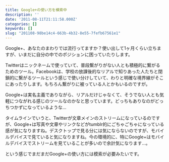 ```yaml
---
title: Google+の使い方を模索中
description: ''
date: '2011-08-11T21:11:58.000Z'
categories: []
keywords: []
slug: "201108-98be14c4-663b-4b32-8e55-7fefb67561e1"
---
```

Google+、あなたのまわりでは流行ってますか？使い出して1ヶ月くらい立ちますが、いまだに自分の中でのポジションに困っていたりします。

Twitterはニックネームで使っていて、普段繋がりがない人とも積極的に繋がるためのツール。Facebookは、学校の放課後的なリアルで知りあった人たちと閉鎖的に繋がるツールという感じで使い分けしていて、わりと明確な境界線がそこにあったりします。もちろん繋がりに被っている人とかもいるのですが。

Google+は実名主義でありながら、リアルだけじゃなくて、そうでない人とも気軽につながれる感じのツールなのかなと思っています。どっちもありなのがどっちつかずになっているような…

タイムラインでいうと、Twitterが文章メインのストリームになっているのですが、Google+は写真や文章やリンクなどがtumblr的にごちゃごちゃになっている感が気になりますね。デスクトップで見る分には気にならないのですが、モバイルデバイスで見ていると気になりますね。今の環境的に、特にGoogle+はモバイルデバイスでストリームを見ていることが多いので余計気になります…。

という感じでまだまだGoogle+の使い方には模索が必要みたいです。